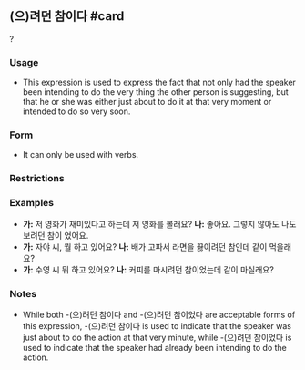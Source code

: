 ## (으)려던 참이다 #card
?
### Usage
- This expression is used to express the fact that not only had the speaker been intending to do the very thing the other person is suggesting, but that he or she was either just about to do it at that very moment or intended to do so very soon.
### Form
- It can only be used with verbs.
### Restrictions
### Examples
- **가:** 저 영화가 재미있다고 하는데 저 영화를 볼래요?
		**나:** 좋아요. 그렇지 않아도 나도 보려던 참이 었어요.
- **가:** 자야 씨, 뭘 하고 있어요?
		**나:** 배가 고파서 라면을 끓이려던 참인데 같이 먹을래요?
- **가:** 수영 씨 뭐 하고 있어요?
		**나:** 커피를 마시려던 참이었는데 같이 마실래요?
### Notes
- While both -(으)려던 참이다 and -(으)려던 참이었다 are acceptable forms of this expression, -(으)려던 참이다 is used to indicate that the speaker was just about to do the action at that very minute, while -(으)려던 참이었다 is used to indicate that the speaker had already been intending to do the action.
<!--SR:!2024-09-23,14,250-->